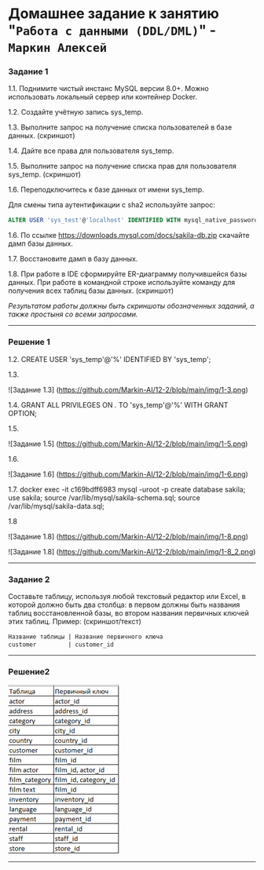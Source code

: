 # Домашнее задание к занятию "`Работа с данными (DDL/DML)`" - `Маркин Алексей`

### Задание 1

1.1. Поднимите чистый инстанс MySQL версии 8.0+. Можно использовать локальный сервер или контейнер Docker.

1.2. Создайте учётную запись sys_temp. 

1.3. Выполните запрос на получение списка пользователей в базе данных. (скриншот)

1.4. Дайте все права для пользователя sys_temp. 

1.5. Выполните запрос на получение списка прав для пользователя sys_temp. (скриншот)

1.6. Переподключитесь к базе данных от имени sys_temp.

Для смены типа аутентификации с sha2 используйте запрос: 
```sql
ALTER USER 'sys_test'@'localhost' IDENTIFIED WITH mysql_native_password BY 'password';
```
1.6. По ссылке https://downloads.mysql.com/docs/sakila-db.zip скачайте дамп базы данных.

1.7. Восстановите дамп в базу данных.

1.8. При работе в IDE сформируйте ER-диаграмму получившейся базы данных. При работе в командной строке используйте команду для получения всех таблиц базы данных. (скриншот)

*Результатом работы должны быть скриншоты обозначенных заданий, а также простыня со всеми запросами.*

---

### Решение 1

1.2. CREATE USER 'sys_temp'@'%' IDENTIFIED BY 'sys_temp';

1.3. 

![Задание 1.3] (https://github.com/Markin-AI/12-2/blob/main/img/1-3.png)

1.4. GRANT ALL PRIVILEGES ON *.* TO 'sys_temp'@'%' WITH GRANT OPTION;

1.5. 

![Задание 1.5] (https://github.com/Markin-AI/12-2/blob/main/img/1-5.png)

1.6. 

![Задание 1.6] (https://github.com/Markin-AI/12-2/blob/main/img/1-6.png)

1.7. docker exec -it c169bdff6983 mysql -uroot -p
	 create database sakila;
	 use sakila;
	 source /var/lib/mysql/sakila-schema.sql;
	 source /var/lib/mysql/sakila-data.sql;

1.8 

![Задание 1.8] (https://github.com/Markin-AI/12-2/blob/main/img/1-8.png)

![Задание 1.8] (https://github.com/Markin-AI/12-2/blob/main/img/1-8_2.png)

---

### Задание 2
Составьте таблицу, используя любой текстовый редактор или Excel, в которой должно быть два столбца: в первом должны быть названия таблиц восстановленной базы, во втором названия первичных ключей этих таблиц. Пример: (скриншот/текст)
```
Название таблицы | Название первичного ключа
customer         | customer_id
```

---

### Решение2

![Задание 2](https://github.com/Markin-AI/12-2/blob/main/img/2-1.png)

---